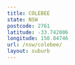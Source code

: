 ```yaml
---
title: COLEBEE
state: NSW
postcode: 2761
latitude: -33.742006
longitude: 150.84746
url: /nsw/colebee/
layout: suburb
---
```

